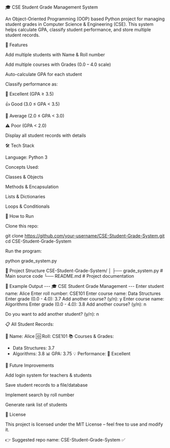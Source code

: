 🎓 CSE Student Grade Management System

An Object-Oriented Programming (OOP) based Python project for managing student grades in Computer Science & Engineering (CSE).
This system helps calculate GPA, classify student performance, and store multiple student records.

📌 Features

Add multiple students with Name & Roll number

Add multiple courses with Grades (0.0 – 4.0 scale)

Auto-calculate GPA for each student

Classify performance as:

🌟 Excellent (GPA ≥ 3.5)

👍 Good (3.0 ≤ GPA < 3.5)

🙂 Average (2.0 ≤ GPA < 3.0)

⚠️ Poor (GPA < 2.0)

Display all student records with details

🛠️ Tech Stack

Language: Python 3

Concepts Used:

Classes & Objects

Methods & Encapsulation

Lists & Dictionaries

Loops & Conditionals

🚀 How to Run

Clone this repo:

git clone https://github.com/your-username/CSE-Student-Grade-System.git
cd CSE-Student-Grade-System


Run the program:

python grade_system.py

📂 Project Structure
CSE-Student-Grade-System/
│
├── grade_system.py   # Main source code
└── README.md         # Project documentation

📸 Example Output
--- 🎓 CSE Student Grade Management ---
Enter student name: Alice
Enter roll number: CSE101
Enter course name: Data Structures
Enter grade (0.0 - 4.0): 3.7
Add another course? (y/n): y
Enter course name: Algorithms
Enter grade (0.0 - 4.0): 3.8
Add another course? (y/n): n

Do you want to add another student? (y/n): n

📋 All Student Records:

👤 Name: Alice
🆔 Roll: CSE101
📚 Courses & Grades:
   - Data Structures: 3.7
   - Algorithms: 3.8
📊 GPA: 3.75
💡 Performance: 🌟 Excellent

🔮 Future Improvements

Add login system for teachers & students

Save student records to a file/database

Implement search by roll number

Generate rank list of students

📜 License

This project is licensed under the MIT License – feel free to use and modify it.

👉 Suggested repo name: CSE-Student-Grade-System ✅
